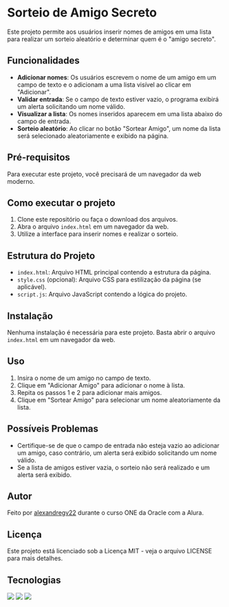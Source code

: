 # Sorteio de Amigo Secreto

Este projeto permite aos usuários inserir nomes de amigos em uma lista para realizar um sorteio aleatório e determinar quem é o "amigo secreto".

## Funcionalidades

- **Adicionar nomes**: Os usuários escrevem o nome de um amigo em um campo de texto e o adicionam a uma lista visível ao clicar em "Adicionar".
- **Validar entrada**: Se o campo de texto estiver vazio, o programa exibirá um alerta solicitando um nome válido.
- **Visualizar a lista**: Os nomes inseridos aparecem em uma lista abaixo do campo de entrada.
- **Sorteio aleatório**: Ao clicar no botão "Sortear Amigo", um nome da lista será selecionado aleatoriamente e exibido na página.

## Pré-requisitos

Para executar este projeto, você precisará de um navegador da web moderno.

## Como executar o projeto

1. Clone este repositório ou faça o download dos arquivos.
2. Abra o arquivo `index.html` em um navegador da web.
3. Utilize a interface para inserir nomes e realizar o sorteio.

## Estrutura do Projeto

- `index.html`: Arquivo HTML principal contendo a estrutura da página.
- `style.css` (opcional): Arquivo CSS para estilização da página (se aplicável).
- `script.js`: Arquivo JavaScript contendo a lógica do projeto.

## Instalação

Nenhuma instalação é necessária para este projeto. Basta abrir o arquivo `index.html` em um navegador da web.

## Uso

1. Insira o nome de um amigo no campo de texto.
2. Clique em "Adicionar Amigo" para adicionar o nome à lista.
3. Repita os passos 1 e 2 para adicionar mais amigos.
4. Clique em "Sortear Amigo" para selecionar um nome aleatoriamente da lista.

## Possíveis Problemas

- Certifique-se de que o campo de entrada não esteja vazio ao adicionar um amigo, caso contrário, um alerta será exibido solicitando um nome válido.
- Se a lista de amigos estiver vazia, o sorteio não será realizado e um alerta será exibido.

## Autor

Feito por [alexandregv22](https://github.com/alexandregv22) durante o curso ONE da Oracle com a Alura.

## Licença

Este projeto está licenciado sob a Licença MIT - veja o arquivo LICENSE para mais detalhes.

## Tecnologias

<div>
  <img src="https://img.shields.io/badge/HTML-239120?style=for-the-badge&logo=html5&logoColor=white">
  <img src="https://img.shields.io/badge/CSS-239120?&style=for-the-badge&logo=css3&logoColor=white">
  <img src="https://img.shields.io/badge/JavaScript-F7DF1E?style=for-the-badge&logo=javascript&logoColor=black">
</div>

